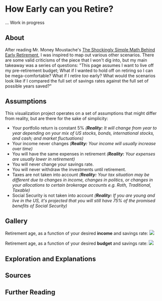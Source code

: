 # How Early can you Retire?

... Work in progress

## About

After reading Mr. Money Moustache's [The Shockingly Simple Math Behind Early Retirement](http://www.mrmoneymustache.com/2012/01/13/the-shockingly-simple-math-behind-early-retirement/), I was inspired to map out various other scenarios. There are some valid criticisms of the piece that I won't dig into, but my main takeaway was a series of questions: "This page assumes I want to live off my pre-retirement budget; What if I wanted to hold off on retiring so I can be mega-comfortable? What if I retire *too* early? What would the scenarios look like if I compared the full set of savings rates against the full set of possible years saved?"

## Assumptions

This visualization project operates on a set of assumptions that might differ from reality, but are there for the sake of simplicity:

* Your portfolio return is constant 5% *(**Reality:** It will change from year to year depending on your mix of US stocks, bonds, international stocks, and cash; and market fluctuations)*
* Your income never changes *(**Reality:** Your income will usually increase over time)*
* You will have the same expenses in retirement *(**Reality:** Your expenses are usually lower in retirement)*
* You will never change your savings rate.
* You will never withdraw the investments until retirement.
* Taxes are not taken into account *(**Reality:** Your tax situation may be different due to changes in income, changes in politics, or changes in your allocations to certain brokerage accounts e.g. Roth, Traditional, Taxable)*
* Social Security is not taken into account *(**Reality:** If you are young and live in the US, it's projected that you will still have 75% of the promised benefits of Social Security)*

## Gallery

Retirement age, as a function of your desired **income** and savings rate:
![](https://raw.githubusercontent.com/zonination/retirement/master/income.png)

Retirement age, as a function of your desired **budget** and savings rate:
![](https://raw.githubusercontent.com/zonination/retirement/master/budget.png)

## Exploration and Explanations
## Sources
## Further Reading
